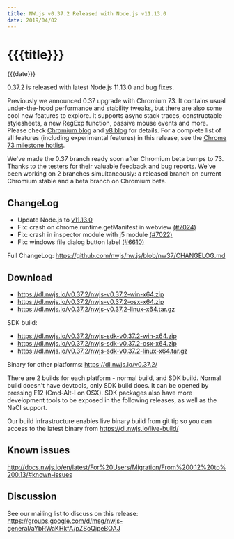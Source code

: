 ```yaml
---
title: NW.js v0.37.2 Released with Node.js v11.13.0
date: 2019/04/02
---
```

# {{{title}}}
{{{date}}}

0.37.2 is released with latest Node.js 11.13.0 and bug fixes.

Previously we announced 0.37 upgrade with Chromium 73. It contains usual under-the-hood performance and stability tweaks, but there are also some cool new features to explore. It supports async stack traces, constructable stylesheets, a new RegExp function, passive mouse events and more. Please check [Chromium blog](https://blog.chromium.org/2019/02/chrome-73-beta-constructable.html) and [v8 blog](https://v8.dev/blog/v8-release-73) for details. For a complete list of all features (including experimental features) in this release, see the [Chrome 73 milestone hotlist](https://www.chromestatus.com/features#milestone=73).

We've made the 0.37 branch ready soon after Chromium beta bumps to 73. Thanks to the testers for their valuable feedback and bug reports. We've been working on 2 branches simultaneously: a released branch on current Chromium stable and a beta branch on Chromium beta.

## ChangeLog

- Update Node.js to [v11.13.0](https://nodejs.org/en/blog/release/v11.13.0/)
- Fix: crash on chrome.runtime.getManifest in webview [(#7024)](https://github.com/nwjs/nw.js/issues/7024)
- Fix: crash in inspector module with j5 module [(#7022)](https://github.com/nwjs/nw.js/issues/7022)
- Fix: windows file dialog button label [(#6610)](https://github.com/nwjs/nw.js/issues/6610)

Full ChangeLog: https://github.com/nwjs/nw.js/blob/nw37/CHANGELOG.md

## Download 

* https://dl.nwjs.io/v0.37.2/nwjs-v0.37.2-win-x64.zip 
* https://dl.nwjs.io/v0.37.2/nwjs-v0.37.2-osx-x64.zip 
* https://dl.nwjs.io/v0.37.2/nwjs-v0.37.2-linux-x64.tar.gz 

SDK build: 
* https://dl.nwjs.io/v0.37.2/nwjs-sdk-v0.37.2-win-x64.zip 
* https://dl.nwjs.io/v0.37.2/nwjs-sdk-v0.37.2-osx-x64.zip 
* https://dl.nwjs.io/v0.37.2/nwjs-sdk-v0.37.2-linux-x64.tar.gz 

Binary for other platforms: https://dl.nwjs.io/v0.37.2/ 

There are 2 builds for each platform - normal build, and SDK build. Normal build doesn't have devtools, only SDK build does. lt can be opened by pressing F12 (Cmd-Alt-I on OSX). SDK packages also have more development tools to be exposed in the following releases, as well as the NaCl support.

Our build infrastructure enables live binary build from git tip so you can access to the latest binary from https://dl.nwjs.io/live-build/ 

## Known issues 

http://docs.nwjs.io/en/latest/For%20Users/Migration/From%200.12%20to%200.13/#known-issues

## Discussion

See our mailing list to discuss on this release: https://groups.google.com/d/msg/nwjs-general/aYbRWaKHkfA/pZSoQipeBQAJ

